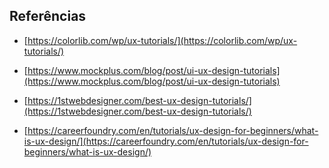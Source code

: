 ## Referências

- [https://colorlib.com/wp/ux-tutorials/](https://colorlib.com/wp/ux-tutorials/)

- [https://www.mockplus.com/blog/post/ui-ux-design-tutorials](https://www.mockplus.com/blog/post/ui-ux-design-tutorials)

- [https://1stwebdesigner.com/best-ux-design-tutorials/](https://1stwebdesigner.com/best-ux-design-tutorials/)

- [https://careerfoundry.com/en/tutorials/ux-design-for-beginners/what-is-ux-design/](https://careerfoundry.com/en/tutorials/ux-design-for-beginners/what-is-ux-design/)


